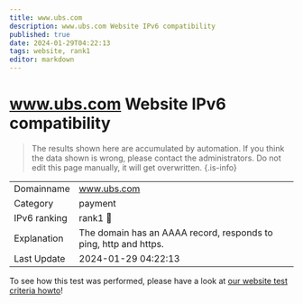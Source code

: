 ```yaml
---
title: www.ubs.com
description: www.ubs.com Website IPv6 compatibility
published: true
date: 2024-01-29T04:22:13
tags: website, rank1
editor: markdown
---
```


# www.ubs.com Website IPv6 compatibility

> The results shown here are accumulated by automation. If you think the data shown is wrong, please contact the administrators. 
> Do not edit this page manually, it will get overwritten.
{.is-info}


|   |   |
| - | - |
| Domainname | www.ubs.com
| Category | payment |
| IPv6 ranking | rank1 :1st_place_medal: |
| Explanation | The domain has an AAAA record, responds to ping, http and https. |
| Last Update | 2024-01-29 04:22:13 |

To see how this test was performed, please have a look at [our website test criteria howto](/howto/testcriteria/website)!


